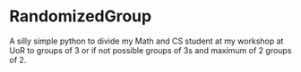 # RandomizedGroup
A silly simple python to divide my Math and CS student at my workshop at UoR to groups of 3 or if not possible groups of 3s and maximum of 2 groups of 2.
